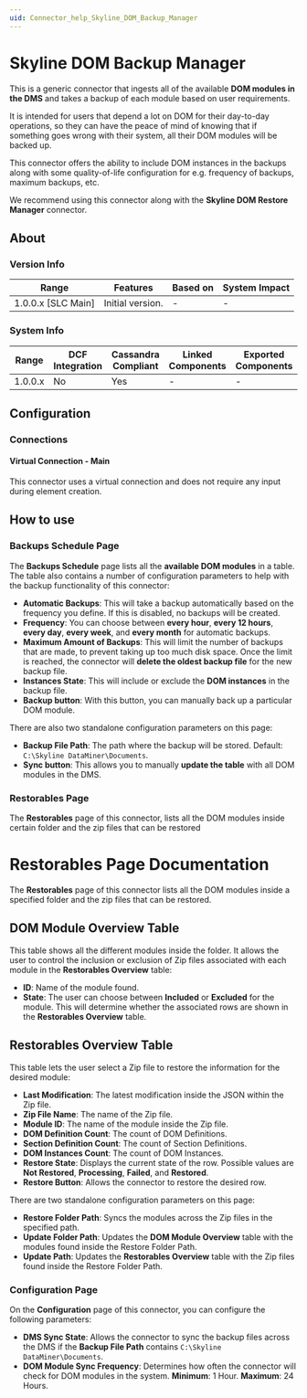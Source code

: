 ```yaml
---
uid: Connector_help_Skyline_DOM_Backup_Manager
---
```


# Skyline DOM Backup Manager

This is a generic connector that ingests all of the available **DOM modules in the DMS** and takes a backup of each module based on user requirements.

It is intended for users that depend a lot on DOM for their day-to-day operations, so they can have the peace of mind of knowing that if something goes wrong with their system, all their DOM modules will be backed up.

This connector offers the ability to include DOM instances in the backups along with some quality-of-life configuration for e.g. frequency of backups, maximum backups, etc.

We recommend using this connector along with the **Skyline DOM Restore Manager** connector.

## About

### Version Info

| Range              | Features         | Based on | System Impact |
|--------------------|------------------|----------|---------------|
| 1.0.0.x [SLC Main] | Initial version. | -        | -             |

### System Info

| Range   | DCF Integration | Cassandra Compliant | Linked Components | Exported Components |
|---------|-----------------|---------------------|-------------------|---------------------|
| 1.0.0.x | No              | Yes                 | -                 | -                   |

## Configuration

### Connections

#### Virtual Connection - Main

This connector uses a virtual connection and does not require any input during element creation.

## How to use

### Backups Schedule Page

The **Backups Schedule** page lists all the **available DOM modules** in a table. The table also contains a number of configuration parameters to help with the backup functionality of this connector:

- **Automatic Backups**: This will take a backup automatically based on the frequency you define. If this is disabled, no backups will be created.
- **Frequency**: You can choose between **every hour**, **every 12 hours**, **every day**, **every week**, and **every month** for automatic backups.
- **Maximum Amount of Backups**: This will limit the number of backups that are made, to prevent taking up too much disk space. Once the limit is reached, the connector will **delete the oldest backup file** for the new backup file.
- **Instances State**: This will include or exclude the **DOM instances** in the backup file.
- **Backup button**: With this button, you can manually back up a particular DOM module.

There are also two standalone configuration parameters on this page:

- **Backup File Path**: The path where the backup will be stored. Default: `C:\Skyline DataMiner\Documents`.
- **Sync button**: This allows you to manually **update the table** with all DOM modules in the DMS.

### Restorables Page 

The **Restorables** page of this connector, lists all the DOM modules inside certain folder and the zip files that can be restored


# Restorables Page Documentation

The **Restorables** page of this connector lists all the DOM modules inside a specified folder and the zip files that can be restored.

## DOM Module Overview Table

This table shows all the different modules inside the folder. It allows the user to control the inclusion or exclusion of Zip files associated with each module in the **Restorables Overview** table:

- **ID**: Name of the module found.
- **State**: The user can choose between **Included** or **Excluded** for the module. This will determine whether the associated rows are shown in the **Restorables Overview** table.

## Restorables Overview Table

This table lets the user select a Zip file to restore the information for the desired module:

- **Last Modification**: The latest modification inside the JSON within the Zip file.
- **Zip File Name**: The name of the Zip file.
- **Module ID**: The name of the module inside the Zip file.
- **DOM Definition Count**: The count of DOM Definitions.
- **Section Definition Count**: The count of Section Definitions.
- **DOM Instances Count**: The count of DOM Instances.
- **Restore State**: Displays the current state of the row. Possible values are **Not Restored**, **Processing**, **Failed**, and **Restored**.
- **Restore Button**: Allows the connector to restore the desired row.


There are two standalone configuration parameters on this page:

- **Restore Folder Path**: Syncs the modules across the Zip files in the specified path.
- **Update Folder Path**: Updates the **DOM Module Overview** table with the modules found inside the Restore Folder Path.
- **Update Path**: Updates the **Restorables Overview** table with the Zip files found inside the Restore Folder Path.

### Configuration Page

On the **Configuration** page of this connector, you can configure the following parameters:

- **DMS Sync State**: Allows the connector to sync the backup files across the DMS if the **Backup File Path** contains `C:\Skyline DataMiner\Documents`.
- **DOM Module Sync Frequency**: Determines how often the connector will check for DOM modules in the system. **Minimum**: 1 Hour. **Maximum**: 24 Hours.